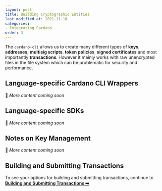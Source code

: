 ```yaml
---
layout: post
title: Building Cryptographic Entities
last_modified_at: 2021-11-18
categories:
- Integrating Cardano
order: 3
---
```


The `cardano-cli` allows us to create many different types of **keys**, **addresses**, **multisig scripts**, **token policies**, **signed certificates** and most importantly **transactions**. However it mainly works with raw unencrypted files in the file system which can be problematic for security and performance.

## Language-specific Cardano CLI Wrappers
🚧 _More content coming soon_

## Language-specific SDKs
🚧 _More content coming soon_

## Notes on Key Management
🚧 _More content coming soon_

## Building and Submitting Transactions
To see your options for building and submitting transactions, continue to **[Building and Submitting Transactions ➡️](https://learn.lovelace.academy/integrating-cardano/building-and-submitting-transactions/)**
